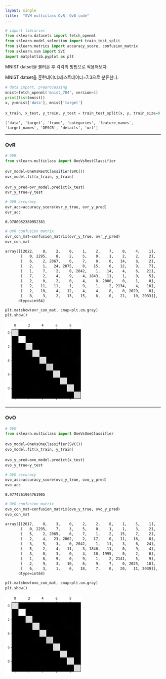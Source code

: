 ```yaml
---
layout: single
title:  "SVM multiclass OvR, OvO code"
---
```


```python
# import libraries
from sklearn.datasets import fetch_openml
from sklearn.model_selection import train_test_split
from sklearn.metrics import accuracy_score, confusion_matrix
from sklearn.svm import SVC
import matplotlib.pyplot as plt
```

MNIST datset을 불러온 후 각각의 방법으로 적용해보자<br>

MNIST datset을 훈련데이터:테스트데이터=7:3으로 분류한다.


```python
# data import, preprocessing
mnist=fetch_openml('mnist_784', version=1)
print(list(mnist))
x, y=mnist['data'], mnist['target']

x_train, x_test, y_train, y_test = train_test_split(x, y, train_size=0.7)
```

    ['data', 'target', 'frame', 'categories', 'feature_names', 'target_names', 'DESCR', 'details', 'url']
    

---
### OvR


```python
# OVR
from sklearn.multiclass import OneVsRestClassifier

ovr_model=OneVsRestClassifier(SVC())
ovr_model.fit(x_train, y_train)

ovr_y_pred=ovr_model.predict(x_test)
ovr_y_true=y_test
```


```python
# OVR accuracy
ovr_acc=accuracy_score(ovr_y_true, ovr_y_pred)
ovr_acc
```




    0.9780952380952381




```python
# OVR confusion matrix
ovr_con_mat=confusion_matrix(ovr_y_true, ovr_y_pred)
ovr_con_mat
```




    array([[2022,    0,    2,    0,    1,    2,    7,    0,    4,    1],
           [   0, 2295,    8,    2,    5,    0,    1,    2,    2,    2],
           [   6,    2, 2067,    6,    7,    0,    0,   14,    8,    2],
           [   2,    1,   24, 2075,    0,   15,    0,   12,    9,    7],
           [   1,    7,    2,    0, 2042,    1,   14,    4,    6,   21],
           [   7,    2,    4,    9,    4, 1843,   11,    1,    9,    5],
           [   2,    0,    2,    0,    4,    8, 2000,    0,    1,    0],
           [   2,   11,   11,    1,    9,    1,    2, 2134,    4,   10],
           [   2,   10,    4,   12,    4,    4,    8,    0, 2029,    8],
           [   8,    3,    2,   13,   15,    6,    0,   21,   10, 2033]],
          dtype=int64)




```python
plt.matshow(ovr_con_mat, cmap=plt.cm.gray)
plt.show()
```


    
![OvR](https://github.com/ornni/Classification/blob/main/SVM/image/output_7_1.png?raw=true)
    


---
### OvO


```python
# OVO
from sklearn.multiclass import OneVsOneClassifier

ovo_model=OneVsOneClassifier(SVC())
ovo_model.fit(x_train, y_train)

ovo_y_pred=ovo_model.predict(x_test)
ovo_y_true=y_test
```


```python
# OVO accuracy
ovo_acc=accuracy_score(ovo_y_true, ovo_y_pred)
ovo_acc
```




    0.9774761904761905




```python
# OVO confusion matrix
ovo_con_mat=confusion_matrix(ovo_y_true, ovo_y_pred)
ovo_con_mat
```




    array([[2017,    0,    3,    0,    2,    2,    8,    1,    5,    1],
           [   0, 2295,    7,    3,    5,    0,    1,    1,    3,    2],
           [   5,    2, 2065,    6,    7,    1,    2,   15,    7,    2],
           [   2,    4,   23, 2062,    2,   17,    0,   11,   16,    8],
           [   3,    5,    3,    0, 2042,    1,   11,    3,    6,   24],
           [   5,    2,    4,   11,    3, 1846,   11,    0,    9,    4],
           [   3,    0,    3,    0,    4,   10, 1995,    0,    2,    0],
           [   1,    8,    9,    0,    9,    1,    2, 2141,    5,    9],
           [   2,    9,    3,   10,    6,    9,    7,    0, 2025,   10],
           [   6,    3,    1,    6,   18,    7,    0,   20,   11, 2039]],
          dtype=int64)




```python
plt.matshow(ovo_con_mat, cmap=plt.cm.gray)
plt.show()
```


    
![OvO](https://github.com/ornni/Classification/blob/main/SVM/image/output_12_1.png?raw=true)
    

